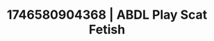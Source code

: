 ---
categories:
- AI-generated
- Back arch
- Sultry voice
- Sensual choreography
- Pleasure mapping
- ASMR
- Soft domination
- Cosplay
image: /assets/images/1746580904368.jpg
layout: post
seo:
  description: Featured content with artistic Scat Fetish, ABDL Play. HD images available.
  keywords: Scat Fetish, ABDL Play
  og_image: /assets/images/1746580904368.jpg
  schema_type: VisualArtwork
tags:
- '#1746580904368'
- Scat Fetish
- ABDL Play
title: 1746580904368 | ABDL Play Scat Fetish
---